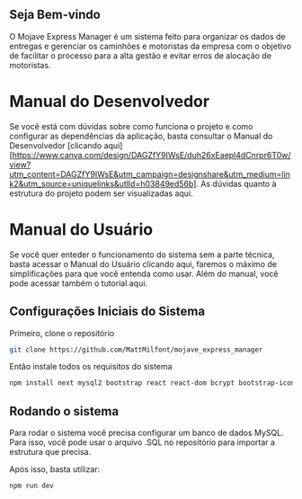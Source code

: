 ## Seja Bem-vindo

O Mojave Express Manager é um sistema feito para organizar os dados de entregas e gerenciar os caminhões e motoristas da empresa com o objetivo de facilitar o processo para a alta gestão e evitar erros de alocação de motoristas.

# Manual do Desenvolvedor

Se você está com dúvidas sobre como funciona o projeto e como configurar as dependências da aplicação, basta consultar o Manual do Desenvolvedor [clicando aqui][https://www.canva.com/design/DAGZfY9IWsE/duh26xEaepl4dCnrpr6T0w/view?utm_content=DAGZfY9IWsE&utm_campaign=designshare&utm_medium=link2&utm_source=uniquelinks&utlId=h03849ed56b]. As dúvidas quanto à estrutura do projeto podem ser visualizadas aqui.

# Manual do Usuário

Se você quer enteder o funcionamento do sistema sem a parte técnica, basta acessar o Manual do Usuário clicando aqui, faremos o máximo de simplificações para que você entenda como usar. Além do manual, você pode acessar também o tutorial aqui.

## Configurações Iniciais do Sistema

Primeiro, clone o repositório

```bash
git clone https://github.com/MattMilfont/mojave_express_manager
```

Então instale todos os requisitos do sistema

```bash
npm install next mysql2 bootstrap react react-dom bcrypt bootstrap-icons
```

## Rodando o sistema

Para rodar o sistema você precisa configurar um banco de dados MySQL. Para isso, você pode usar o arquivo .SQL no repositório para importar a estrutura que precisa.

Após isso, basta utilizar:

```bash
npm run dev
```
